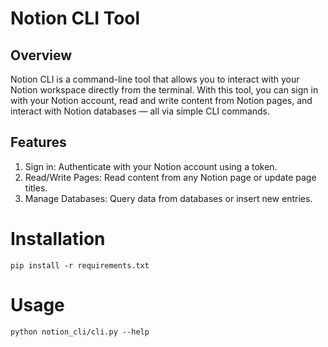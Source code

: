 # Notion CLI Tool
## Overview
Notion CLI is a command-line tool that allows you to interact with your Notion workspace directly from the terminal. With this tool, you can sign in with your Notion account, read and write content from Notion pages, and interact with Notion databases — all via simple CLI commands.

## Features
1. Sign in: Authenticate with your Notion account using a token.
2. Read/Write Pages: Read content from any Notion page or update page titles.
3. Manage Databases: Query data from databases or insert new entries.

# Installation
```
pip install -r requirements.txt
```

# Usage
```
python notion_cli/cli.py --help
```